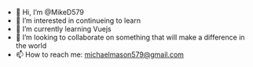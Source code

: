 - 👋 Hi, I’m @MikeD579
- 👀 I’m interested in continueing to learn
- 🌱 I’m currently learning Vuejs
- 💞️ I’m looking to collaborate on something that will make a difference in the world
- 📫 How to reach me: michaelmason579@gmail.com

<!---
MikeD579/MikeD579 is a ✨ special ✨ repository because its `README.md` (this file) appears on your GitHub profile.
You can click the Preview link to take a look at your changes.
--->
